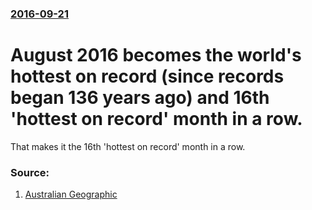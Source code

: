 ### [2016-09-21](/news/2016/09/21/index.md)

# August 2016 becomes the world's hottest on record (since records began 136 years ago) and 16th 'hottest on record' month in a row. 

That makes it the 16th &#39;hottest on record&#39; month in a row.


### Source:

1. [Australian Geographic](http://www.australiangeographic.com.au/news/2016/09/august-2016-was-worlds-hottest-on-record)
